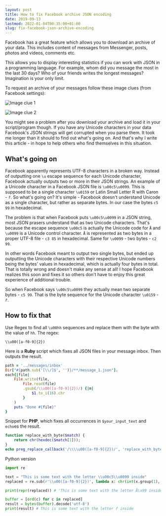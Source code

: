 ```yaml
---
layout: post
title: How to fix Facebook archive JSON encoding
date: 2019-09-13
lastmod: 2022-01-04T00:35:00+01:00
slug: fix-facebook-json-archive-encoding
---
```


Facebook has a great feature which allows you to download an archive of your data. This includes content of messages from Messenger, posts, photos and videos, comments etc.

This allows you to display interesting statistics if you can work with JSON in a programming language. For example, whom did you message the most in the last 30 days? Who of your friends writes the longest messages? Imagination is your only limit.

To request an archive of your messages follow these image clues (from Facebook settings):

![Image clue 1](https://i.imgur.com/36BOBKr.png)

![Image clue 2](https://i.imgur.com/Uun4uJe.png)

You might see a problem after you download your archive and load it in your script/program though. If you have any Unicode characters in your data Facebook's JSON strings will get corrupted when you parse them. It took me longer than it should to find out what's going on. And that's why I write this article - in hope to help others who find themselves in this situation.

## What's going on

Facebook apparently represents UTF-8 characters in a broken way. Instead of outputting one `\u` escape sequence for each Unicode character, Facebook actually outputs two or more in their JSON strings. An example of a Unicode character in a Facebook JSON file is `\u00c5\u0099`. This is supposed to be a single character `\u0159` or Latin Small Letter R with Caron - `ř`. So what's going on? It's simple - Facebook doesn't understand Unicode as a single character, but rather as separate bytes. In our case the bytes `c5 99` in hexadecimal.

The problem is that when Facebook puts `\u00c5\u0099` in a JSON string, most JSON prasers understand that as two Unicode characters. That's because the escape sequence `\u00c5` is actually the Unicode code for `Å` and `\u0099` is a Unicode control character. `Å` is represented as two bytes in a proper UTF-8 file - `c3 85` in hexadecimal. Same for `\u0099` - two bytes - `c2 99`.

In other words Facebook meant to output two single bytes, but ended up outputting the Unicode characters with their respective Unicode numbers being the bytes' values in hexadecimal, which is actually four bytes in total. That is totally wrong and doesn't make any sense at all! I hope Facebook realizes this soon and fixes it so others don't have to enjoy this great experience of additional trouble.

So when Facebook says `\u00c5\u0099` they actually mean two separate bytes - `c5 99`. That is the byte sequence for the Unicode character `\u0159` - `ř`.

## How to fix that

Use Regex to find all `\u00hh` sequences and replace them with the byte with the value of `hh`. The regex:

```regex
\\u00([a-f0-9]{2})
```

Here is a **Ruby** script which fixes all JSON files in your message inbox. Then outputs the result.

```ruby
path = '../messages/inbox'
Dir["#{path.sub('[\\/]$', '')}/**/message_1.json"].
each{|file|
    File.write(file,
        File.read(file)
        .gsub(/\\u00([a-f0-9]{2})/) {|m|
            $1.to_i(16).chr
        }
    )
    puts "Done #{file}"
}
```

Snippet for **PHP**, which fixes all occurrences in `$your_input_text` and `echo`es the result.

```php
function replace_with_byte($match) {
    return chr(hexdec($match[1]));
}
echo preg_replace_callback('/\\\\u00([a-f0-9]{2})/', 'replace_with_byte', $your_input_text);
```

Python version

```python
import re

text = "This is some text with the letter \\u00c5\\u0099 inside"
replaced = re.sub(r'\\u00([a-f0-9]{2})', lambda x: chr(int(x.group(1), 16)), text)

print(repr(replaced)) # 'This is some text with the letter Å\x99 inside'

buffer = [ord(c) for c in replaced]
result = bytes(buffer).decode('utf-8')
print(result) # This is some text with the letter ř inside
```
